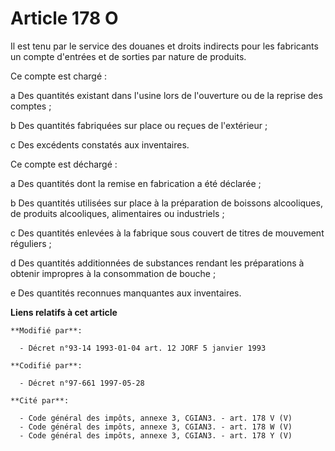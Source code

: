 # Article 178 O

Il est tenu par le service des douanes et droits indirects pour les fabricants un compte d'entrées et de sorties par nature
de produits. 

Ce compte est chargé :

a Des quantités existant dans l'usine lors de l'ouverture ou de la reprise des comptes ; 

b Des quantités fabriquées sur place ou reçues de l'extérieur ;

c Des excédents constatés aux inventaires. 

Ce compte est déchargé :

a Des quantités dont la remise en fabrication a été déclarée ;

b Des quantités utilisées sur place à la préparation de boissons alcooliques, de produits alcooliques, alimentaires ou
industriels ;

c Des quantités enlevées à la fabrique sous couvert de titres de mouvement réguliers ;

d Des quantités additionnées de substances rendant les préparations à obtenir impropres à la consommation de bouche ; 

e Des quantités reconnues manquantes aux inventaires.

**Liens relatifs à cet article**

	**Modifié par**:

	  - Décret n°93-14 1993-01-04 art. 12 JORF 5 janvier 1993

	**Codifié par**:

	  - Décret n°97-661 1997-05-28

	**Cité par**:

	  - Code général des impôts, annexe 3, CGIAN3. - art. 178 V (V)
	  - Code général des impôts, annexe 3, CGIAN3. - art. 178 W (V)
	  - Code général des impôts, annexe 3, CGIAN3. - art. 178 Y (V)
